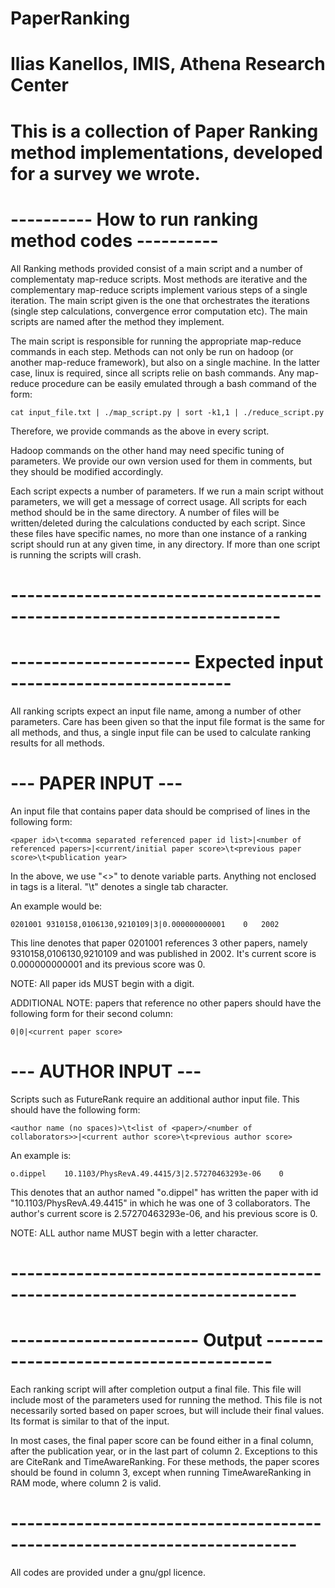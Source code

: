 # PaperRanking

# Ilias Kanellos, IMIS, Athena Research Center
# This is a collection of Paper Ranking method implementations, developed for a survey we wrote.

# ---------- How to run ranking method codes ---------- #

All Ranking methods provided consist of a main script and a number of complementaty map-reduce scripts.
Most methods are iterative and the complementary map-reduce scripts implement various steps of a single
iteration. The main script given is the one that orchestrates the iterations (single step calculations,
convergence error computation etc). The main scripts are named after the method they implement.

The main script is responsible for running the appropriate map-reduce commands in each step. Methods 
can not only be run on hadoop (or another map-reduce framework), but also on a single machine. In the 
latter case, linux is required, since all scripts relie on bash commands. Any map-reduce procedure can
be easily emulated through a bash command of the form:

	cat input_file.txt | ./map_script.py | sort -k1,1 | ./reduce_script.py
	
Therefore, we provide commands as the above in every script. 

Hadoop commands on the other hand may need specific tuning of parameters. We provide our own version 
used for them in comments, but they should be modified accordingly.

Each script expects a number of parameters. If we run a main script without parameters, we will get a 
message of correct usage. All scripts for each method should be in the same directory. A number of files
will be written/deleted during the calculations conducted by each script. Since these files have specific
names, no more than one instance of a ranking script should run at any given time, in any directory. If
more than one script is running the scripts will crash.

# ----------------------------------------------------------------------- #

# ---------------------- Expected input --------------------------- #

All ranking scripts expect an input file name, among a number of other parameters.
Care has been given so that the input file format is the same for all methods, and
thus, a single input file can be used to calculate ranking results for all methods.

# --- PAPER INPUT --- #
An input file that contains paper data should be comprised of lines in the following
form: 

	<paper id>\t<comma separated referenced paper id list>|<number of referenced papers>|<current/initial paper score>\t<previous paper score>\t<publication year>

In the above, we use "<>" to denote variable parts. Anything not enclosed in tags is a literal.
"\t" denotes a single tab character.

An example would be:

	0201001 9310158,0106130,9210109|3|0.000000000001	0	2002

This line denotes that paper 0201001 references 3 other papers, namely 9310158,0106130,9210109 and was published in 2002.
It's current score is 0.000000000001 and its previous score was 0.

NOTE: All paper ids MUST begin with a digit.

ADDITIONAL NOTE: papers that reference no other papers should have the following form for their second column:

	0|0|<current paper score>

# --- AUTHOR INPUT --- #

Scripts such as FutureRank require an additional author input file. This should have the following form:

	<author name (no spaces)>\t<list of <paper>/<number of collaborators>>|<current author score>\t<previous author score>

An example is:

	o.dippel	10.1103/PhysRevA.49.4415/3|2.57270463293e-06	0

This denotes that an author named "o.dippel" has written the paper with id "10.1103/PhysRevA.49.4415" in which he was one of 3 collaborators. The author's current score is 2.57270463293e-06, and his previous score is 0.

NOTE: ALL author name MUST begin with a letter character.

# ------------------------------------------------------------------------- #

# ----------------------- Output --------------------------------------- #

Each ranking script will after completion output a final file. This file will include most of the parameters
used for running the method. This file is not necessarily sorted based on paper scroes, but will include their
final values. Its format is similar to that of the input. 

In most cases, the final paper score can be found either in a final column, after the publication year, or in
the last part of column 2. Exceptions to this are CiteRank and TimeAwareRanking. For these methods, the paper
scores should be found in column 3, except when running TimeAwareRanking in RAM mode, where column 2 is valid.

# ------------------------------------------------------------------------- #

All codes are provided under a gnu/gpl licence.

